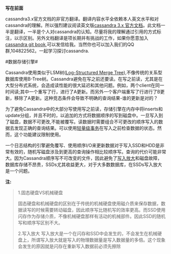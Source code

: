 **写在前面**

cassandra3.x官方文档的非官方翻译。翻译内容水平全依赖本人英文水平和对cassandra的理解。所以强烈建议阅读英文版[cassandra 3.x 官方文档](http://docs.datastax.com/en/cassandra/3.0/)。此文档一半是翻译，一半是个人对cassandra的认知。尽量将我的理解通过引用的方式标注，以示区别。另外文档翻译是项长期并有挑战的工作，如果你愿意加入[cassandra git book](https://www.gitbook.com/book/fs1360472174/cassandra-document/details),可以发信给我。当然你也可以加入我们的QQ群,104822562。一起学习探讨cassandra.

#数据存储引擎#

Cassandra使用类似于LSM树([Log-Structured Merge Tree](https://en.wikipedia.org/wiki/Log-structured_merge-tree)),不像传统的关系型数据库使用B-Tree树。Cassandra避免在写之前还要读。在写之前读，尤其是在大型分布式系统，会造成读性能的很大延迟和其他问题。例如，两个client在同一时间读;其中一个重写了行，进行了A更新。而另外一个客户端重写了行进行了B更新，移除了A更新。这种竞态条件会导致不明确的查询结果-谁的更新是对的？

为了避免Cassandra中的大部分写使用写之前读，存储引擎在内存中将inserts和update分组，并且不时的，以追加的方式将数据顺序的写到磁盘中。一旦写入到了磁盘，数据不可更改,不能被覆写。读数据时需要组合不可更改的顺序写入的数据去发现正确的查询结果。可以使用[轻量级事务](http://docs.datastax.com/en/cassandra/3.0/cassandra/dml/dmlLtwtTransactions.html)在写入之前检查数据的状态。然而，这个功能建议限制使用。

一个日志结构的引擎避免覆写、使用顺序I/O来更新数据对于写入SSD和HDD是非常有效的，随机写磁盘涉及到更高的查询操作相比较顺序写。查询的代价可能非常大。因为Cassandra顺序写不可改变的文件，因此避免了[写入放大](https://zh.wikipedia.org/wiki/%E5%86%99%E5%85%A5%E6%94%BE%E5%A4%A7)和磁盘故障，数据库存储不昂贵，SSDs尤其收益更大，对于大多数数据库，在SSDs写入放大是一个问题。

**注:**
>1.固态硬盘VS机械硬盘
>
> 固态硬盘和机械硬盘的区别在于传统的机械硬盘使用磁介质来保存数据，数据读写的时候需要转动磁盘，因此顺序写比随机写的效率更高。而SSD使用闪存作为存储介质，不像机械硬盘那样有活动的机械部件。因此SSD的随机写和顺序写区别不大。
> 
> 2.写入放大
> 写入放大是一个在闪存和SSD中会发生的，不会发生在机械硬盘上，所谓写入放大就是写入的物理数据量是写入数据量的多倍。这个现象会发生的原因就是闪存在重新写入数据前必须先擦除